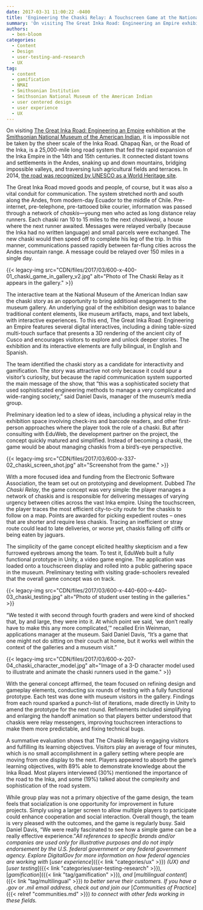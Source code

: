 ```yaml
---
date: 2017-03-31 11:00:22 -0400
title: 'Engineering the Chaski Relay: A Touchscreen Game at the National Museum of the American Indian'
summary: 'On visiting The Great Inka Road: Engineering an Empire exhibition at the Smithsonian National Museum of the American Indian, it is impossible not be taken by the sheer scale of the Inka Road. Qhapaq &Ntilde;an, or the Road of the Inka, is a 25,000-mile long road system that fed the rapid expansion of the Inka'
authors:
  - ben-bloom
categories:
  - Content
  - Design
  - user-testing-and-research
  - UX
tag:
  - content
  - gamification
  - NMAI
  - Smithsonian Institution
  - Smithsonian National Museum of the American Indian
  - user centered design
  - user experience
  - UX
---
```


On visiting [The Great Inka Road: Engineering an Empire](http://www.nmai.si.edu/explore/exhibitions/item/?id=945) exhibition at the [Smithsonian National Museum of the American Indian](http://www.nmai.si.edu/), it is impossible not be taken by the sheer scale of the Inka Road. Qhapaq Ñan, or the Road of the Inka, is a 25,000-mile long road system that fed the rapid expansion of the Inka Empire in the 14th and 15th centuries. It connected distant towns and settlements in the Andes, snaking up and down mountains, bridging impossible valleys, and traversing lush agricultural fields and terraces. In 2014, [the road was recognized by UNESCO as a World Heritage site](http://whc.unesco.org/en/list/1459).

The Great Inka Road moved goods and people, of course, but it was also a vital conduit for communication. The system stretched north and south along the Andes, from modern-day Ecuador to the middle of Chile. Pre-internet, pre-telephone, pre-tattooed bike courier, information was passed through a network of _chaskis_—young men who acted as long distance relay runners. Each chaski ran 10 to 15 miles to the next _chaskiwasi_, a house where the next runner awaited. Messages were relayed verbally (because the Inka had no written language) and small parcels were exchanged. The new chaski would then speed off to complete his leg of the trip. In this manner, communications passed rapidly between far-flung cities across the Andes mountain range. A message could be relayed over 150 miles in a single day.

{{< legacy-img src="CDN/files/2017/03/600-x-400-01\_chaski\_game\_in\_gallery_v2.jpg" alt="Photo of The Chaski Relay as it appears in the gallery." >}}

The interactive team at the National Museum of the American Indian saw the chaski story as an opportunity to bring additional engagement to the museum gallery. An underlying goal of the exhibition design was to balance traditional content elements, like museum artifacts, maps, and text labels, with interactive experiences. To this end, The Great Inka Road: Engineering an Empire features several digital interactives, including a dining table-sized multi-touch surface that presents a 3D rendering of the ancient city of Cusco and encourages visitors to explore and unlock deeper stories. The exhibition and its interactive elements are fully bilingual, in English and Spanish.

The team identified the chaski story as a candidate for interactivity and gamification. The story was attractive not only because it could spur a visitor’s curiosity, but because the rapid communication system supported the main message of the show, that “this was a sophisticated society that used sophisticated engineering methods to manage a very complicated and wide-ranging society,” said Daniel Davis, manager of the museum’s media group.

Preliminary ideation led to a slew of ideas, including a physical relay in the exhibition space involving check-ins and barcode readers, and other first-person approaches where the player took the role of a chaski. But after consulting with EduWeb, the development partner on the project, the concept quickly matured and simplified. Instead of becoming a chaski, the game would be about managing chaskis from a bird’s-eye perspective.

{{< legacy-img src="CDN/files/2017/03/600-x-337-02\_chaski\_screen_shot.jpg" alt="Screenshot from the game." >}}

With a more focused idea and funding from the Electronic Software Association, the team set out on prototyping and development. Dubbed _The Chaski Relay_, the game concept was very simple: the player manages a network of chaskis and is responsible for delivering messages of varying urgency between cities across the vast Inka empire. Using the touchscreen, the player traces the most efficient city-to-city route for the chaskis to follow on a map. Points are awarded for picking expedient routes – ones that are shorter and require less chaskis. Tracing an inefficient or stray route could lead to late deliveries, or worse yet, chaskis falling off cliffs or being eaten by jaguars.

The simplicity of the game concept elicited healthy skepticism and a few furrowed eyebrows among the team. To test it, EduWeb built a fully functional prototype in Unity, a video game engine. The application was loaded onto a touchscreen display and rolled into a public gathering space in the museum. Preliminary testing with visiting grade-schoolers revealed that the overall game concept was on track.

{{< legacy-img src="CDN/files/2017/03/600-x-440-600-x-440-03\_chaski\_testing.jpg" alt="Photo of student user testing in the galleries." >}}

“We tested it with second through fourth graders and were kind of shocked that, by and large, they were into it. At which point we said, ‘we don’t really have to make this any more complicated,’” recalled Erin Weinman, applications manager at the museum. Said Daniel Davis, “It’s a game that one might not do sitting on their couch at home, but it works well within the context of the galleries and a museum visit.”

{{< legacy-img src="CDN/files/2017/03/600-x-207-04\_chaski\_character_model.jpg" alt="Image of a 3-D character model used to illustrate and animate the chaski runners used in the game." >}}

With the general concept affirmed, the team focused on refining design and gameplay elements, conducting six rounds of testing with a fully functional prototype. Each test was done with museum visitors in the gallery. Findings from each round sparked a punch-list of iterations, made directly in Unity to amend the prototype for the next round. Refinements included simplifying and enlarging the handoff animation so that players better understood that chaskis were relay messengers, improving touchscreen interactions to make them more predictable, and fixing technical bugs.

A summative evaluation shows that The Chaski Relay is engaging visitors and fulfilling its learning objectives. Visitors play an average of four minutes, which is no small accomplishment in a gallery setting where people are moving from one display to the next. Players appeared to absorb the game’s learning objectives, with 89% able to demonstrate knowledge about the Inka Road. Most players interviewed (30%) mentioned the importance of the road to the Inka, and some (19%) talked about the complexity and sophistication of the road system.

While group play was not a primary objective of the game design, the team feels that socialization is one opportunity for improvement in future projects. Simply using a larger screen to allow multiple players to participate could enhance cooperation and social interaction. Overall though, the team is very pleased with the outcomes, and the game is regularly busy. Said Daniel Davis, “We were really fascinated to see how a simple game can be a really effective experience.”_All references to specific brands and/or companies are used only for illustrative purposes and do not imply endorsement by the U.S. federal government or any federal government agency._
_Explore DigitalGov for more information on how federal agencies are working with_ [_user experience_]({{< link "categories/ux" >}}) _(UX) and_ [_user testing_]({{< link "categories/user-testing-research" >}})_,_ [_gamification_]({{< link "tag/gamification" >}})_, and_ [_multilingual content_]({{< link "tag/multilingual" >}}) _to better serve their customers. If you have a .gov or .mil email address, check out and join our_ [_Communities of Practice_]({{< relref "communities.md" >}}) _to connect with other feds working in these fields._